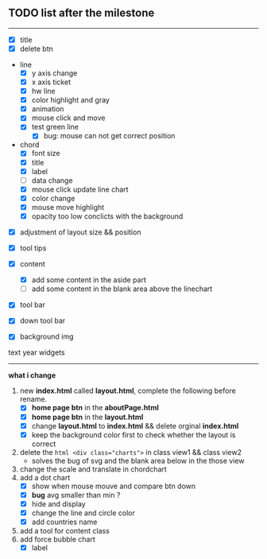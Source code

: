 ## TODO list after the milestone
----
- [x] title
- [x] delete btn 
- line
  - [x] y axis change
  - [x] x axis ticket
  - [x] hw line
  - [x] color highlight and gray
  - [x] animation
  - [x] mouse click and move
  - [x] test green line
    - [x] bug: mouse can not get correct position
- chord
  - [X] font size
  - [X] title
  - [X] label
  - [ ] data change
  - [x] mouse click update line chart
  - [x] color change
  - [x] mouse move highlight
  - [x] opacity too low conclicts with the background
- [x] adjustment of layout size && position
- [x] tool tips
- [x] content
  - [x] add some content in the aside part
  - [ ] add some content in the blank area above the linechart 
- [x] tool bar
- [x] down tool bar
- [x] background img
 

text
year widgets


-----
**what i change**
1. new **index.html** called **layout.html**, complete the following before rename.
   - [x] **home page btn** in the **aboutPage.html**
   - [x] **home page btn** in the **layout.html**
   - [x] change **layout.html** to **index.html** && delete orginal **index.html**
   - [x] keep the background color first to check whether the layout is correct

2. delete the ```html <div class="charts">```  in class view1 && class view2 
   - solves the bug of svg and the blank area below in the those view
3. change the scale and translate in chordchart 
4. add a dot chart
   - [x] show when mouse mouve and compare btn down
   - [x] **bug** avg smaller than min ?
   - [x] hide and display
   - [x] change the line and circle color
   - [x] add countries name
5. add a tool for content class
6. add force bubble chart
   - [x] label